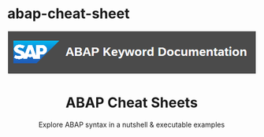 # abap-cheat-sheet

<div align="center">
  <a href="https://help.sap.com/doc/abapdocu_latest_index_htm/latest/en-US/index.htm?file=abenabap.htm">
    <img src="./img/abap doc.png" alt="ABAP Keyword Documentation" >
  </a>
</div>
<h1 align="center">ABAP Cheat Sheets</h1>
<p align="center">Explore ABAP syntax in a nutshell & executable examples</p>
